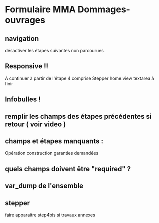 # Formulaire MMA Dommages-ouvrages

## navigation
désactiver les étapes suivantes non parcourues

## Responsive !!
A continuer à partir de l'étape 4 comprise
Stepper
home.view textarea à finir

## Infobulles !

## remplir les champs des étapes précédentes si retour ( voir video )

## champs et étapes manquants :
Opération construction garanties demandées

## quels champs doivent être "required" ?

## var_dump de l'ensemble

## stepper
faire apparaitre step4bis si travaux annexes